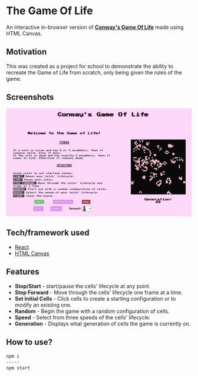 
# The Game Of Life
An interactive in-browser version of [**Conway's Game Of Life**](https://en.wikipedia.org/wiki/Conway%27s_Game_of_Life) made using HTML Canvas.  

## Motivation
This was created as a project for school to demonstrate the ability to recreate the Game of Life from scratch, only being given the rules of the game. 

## Screenshots
![The Game Of Life](readMe/gameoflife.PNG)

## Tech/framework used

- [React](https://github.com/facebook/create-react-app)
- [HTML Canvas](https://developer.mozilla.org/en-US/docs/Web/HTML/Element/canvas)

## Features
- **Stop/Start** - start/pause the cells' lifecycle at any point.
- **Step Forward** - Move through the cells' lifecycle one frame at a time.
- **Set Initial Cells** - Click cells to create a starting configuration or to modify an existing one.
- **Random** - Begin the game with a random configuration of cells.
- **Speed** - Select from three speeds of the cells' lifecycle.
- **Generation** - Displays what generation of cells the game is currently on.

## How to use?
```
npm i
-----
npm start
```
